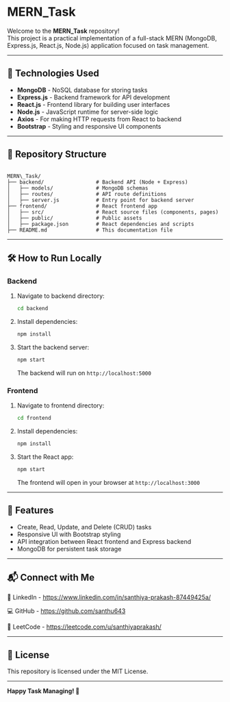 # MERN_Task

Welcome to the **MERN_Task** repository!  
This project is a practical implementation of a full-stack MERN (MongoDB, Express.js, React.js, Node.js) application focused on task management.

---

## 🚀 Technologies Used

- **MongoDB** - NoSQL database for storing tasks  
- **Express.js** - Backend framework for API development  
- **React.js** - Frontend library for building user interfaces  
- **Node.js** - JavaScript runtime for server-side logic  
- **Axios** - For making HTTP requests from React to backend  
- **Bootstrap** - Styling and responsive UI components  

---

## 📂 Repository Structure

```

MERN\_Task/
├── backend/                 # Backend API (Node + Express)
│   ├── models/              # MongoDB schemas
│   ├── routes/              # API route definitions
│   ├── server.js            # Entry point for backend server
├── frontend/                # React frontend app
│   ├── src/                 # React source files (components, pages)
│   ├── public/              # Public assets
│   ├── package.json         # React dependencies and scripts
├── README.md                # This documentation file

````

---

## 🛠️ How to Run Locally

### Backend

1. Navigate to backend directory:
   ```bash
   cd backend
   ```

2. Install dependencies:

   ```bash
   npm install
   ```

3. Start the backend server:

   ```bash
   npm start
   ```

   The backend will run on `http://localhost:5000`

### Frontend

1. Navigate to frontend directory:

   ```bash
   cd frontend
   ```

2. Install dependencies:

   ```bash
   npm install
   ```

3. Start the React app:

   ```bash
   npm start
   ```

   The frontend will open in your browser at `http://localhost:3000`

---

## 🎯 Features

* Create, Read, Update, and Delete (CRUD) tasks
* Responsive UI with Bootstrap styling
* API integration between React frontend and Express backend
* MongoDB for persistent task storage

---

## 📬 Connect with Me
🔗 LinkedIn - https://www.linkedin.com/in/santhiya-prakash-87449425a/

💻 GitHub - https://github.com/santhu643

🧠 LeetCode - https://leetcode.com/u/santhiyaprakash/

---

## 📄 License

This repository is licensed under the MIT License.

---

**Happy Task Managing! 🚀**
